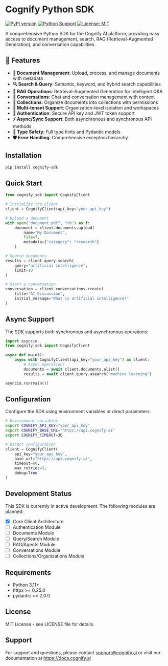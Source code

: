 # Cognify Python SDK

[![PyPI version](https://badge.fury.io/py/cognify-sdk.svg)](https://badge.fury.io/py/cognify-sdk)
[![Python Support](https://img.shields.io/pypi/pyversions/cognify-sdk.svg)](https://pypi.org/project/cognify-sdk/)
[![License: MIT](https://img.shields.io/badge/License-MIT-yellow.svg)](https://opensource.org/licenses/MIT)

A comprehensive Python SDK for the Cognify AI platform, providing easy access to document management, search, RAG (Retrieval-Augmented Generation), and conversation capabilities.

## 🚀 Features

- **📄 Document Management**: Upload, process, and manage documents with metadata
- **🔍 Search & Query**: Semantic, keyword, and hybrid search capabilities
- **🤖 RAG Operations**: Retrieval-Augmented Generation for intelligent Q&A
- **💬 Conversations**: Chat and conversation management with context
- **📁 Collections**: Organize documents into collections with permissions
- **🏢 Multi-tenant Support**: Organization-level isolation and workspaces
- **🔐 Authentication**: Secure API key and JWT token support
- **⚡ Async/Sync Support**: Both asynchronous and synchronous API methods
- **🎯 Type Safety**: Full type hints and Pydantic models
- **🛡️ Error Handling**: Comprehensive exception hierarchy

## Installation

```bash
pip install cognify-sdk
```

## Quick Start

```python
from cognify_sdk import CognifyClient

# Initialize the client
client = CognifyClient(api_key="your_api_key")

# Upload a document
with open("document.pdf", "rb") as f:
    document = client.documents.upload(
        name="My Document",
        file=f,
        metadata={"category": "research"}
    )

# Search documents
results = client.query.search(
    query="artificial intelligence",
    limit=10
)

# Start a conversation
conversation = client.conversations.create(
    title="AI Discussion",
    initial_message="What is artificial intelligence?"
)
```

## Async Support

The SDK supports both synchronous and asynchronous operations:

```python
import asyncio
from cognify_sdk import CognifyClient

async def main():
    async with CognifyClient(api_key="your_api_key") as client:
        # Async operations
        documents = await client.documents.alist()
        results = await client.query.asearch("machine learning")

asyncio.run(main())
```

## Configuration

Configure the SDK using environment variables or direct parameters:

```bash
# Environment variables
export COGNIFY_API_KEY="your_api_key"
export COGNIFY_BASE_URL="https://api.cognify.ai"
export COGNIFY_TIMEOUT=30
```

```python
# Direct configuration
client = CognifyClient(
    api_key="your_api_key",
    base_url="https://api.cognify.ai",
    timeout=60,
    max_retries=3,
    debug=True
)
```

## Development Status

This SDK is currently in active development. The following modules are planned:

- [x] Core Client Architecture
- [ ] Authentication Module
- [ ] Documents Module
- [ ] Query/Search Module
- [ ] RAG/Agents Module
- [ ] Conversations Module
- [ ] Collections/Organizations Module

## Requirements

- Python 3.11+
- httpx >= 0.25.0
- pydantic >= 2.0.0

## License

MIT License - see LICENSE file for details.

## Support

For support and questions, please contact support@cognify.ai or visit our documentation at https://docs.cognify.ai
